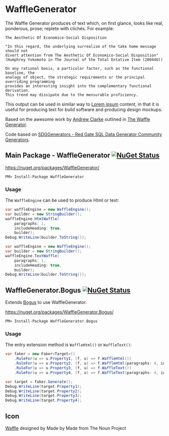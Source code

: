 # WaffleGenerator

The Waffle Generator produces of text which, on first glance, looks like real, ponderous, prose; replete with clichés. For example:


```
The Aesthetic Of Economico-Social Disposition

"In this regard, the underlying surrealism of the take home message should not 
divert attention from The Aesthetic Of Economico-Social Disposition"
(Humphrey Yokomoto in The Journal of the Total Entative Item (20044U))

On any rational basis, a particular factor, such as the functional baseline, the 
analogy of object, the strategic requirements or the principal overriding programming 
provides an interesting insight into the complementary functional derivation. 
This trend may dissipate due to the mensurable proficiency.
```

This output can be used in similar way to [Lorem ipsum](https://en.wikipedia.org/wiki/Lorem_ipsum) content, in that it is useful for producing text for build software and producing design mockups.

Based on the awesome work by [Andrew Clarke](https://www.red-gate.com/simple-talk/author/andrew-clarke/) outlined in [The Waffle Generator](https://www.red-gate.com/simple-talk/dotnet/net-tools/the-waffle-generator/).
 
Code based on [SDGGenerators - Red Gate SQL Data Generator Community Generators](https://archive.codeplex.com/?p=sdggenerators).


## Main Package - WaffleGenerator [![NuGet Status](http://img.shields.io/nuget/v/WaffleGenerator.svg?style=flat)](https://www.nuget.org/packages/WaffleGenerator/)

https://nuget.org/packages/WaffleGenerator/

    PM> Install-Package WaffleGenerator


### Usage

The `WaffleEngine` can be used to produce Html or text:

```csharp
var waffleEngine = new WaffleEngine();
var builder = new StringBuilder();
waffleEngine.HtmlWaffle(
    paragraphs: 1,
    includeHeading: true,
    builder);
Debug.WriteLine(builder.ToString());
```

```csharp
var waffleEngine = new WaffleEngine();
var builder = new StringBuilder();
waffleEngine.TextWaffle(
    paragraphs: 1,
    includeHeading: true,
    builder);
Debug.WriteLine(builder.ToString());
```

## WaffleGenerator.Bogus [![NuGet Status](http://img.shields.io/nuget/v/WaffleGenerator.Bogus.svg?style=flat)](https://www.nuget.org/packages/WaffleGenerator.Bogus/)

Extends [Bogus](https://github.com/bchavez/Bogus) to use WaffleGenerator.

https://nuget.org/packages/WaffleGenerator.Bogus/

    PM> Install-Package WaffleGenerator.Bogus


### Usage

The entry extension method is `WaffleHtml()` or `WaffleText()`:

```csharp
var faker = new Faker<Target>()
    .RuleFor(u => u.Property1, (f, u) => f.WaffleHtml())
    .RuleFor(u => u.Property2, (f, u) => f.WaffleHtml(paragraphs: 4, includeHeading: true))
    .RuleFor(u => u.Property3, (f, u) => f.WaffleText())
    .RuleFor(u => u.Property4, (f, u) => f.WaffleText(paragraphs: 4, includeHeading: false));

var target = faker.Generate();
Debug.WriteLine(target.Property1);
Debug.WriteLine(target.Property2);
Debug.WriteLine(target.Property3);
Debug.WriteLine(target.Property4);
```


## Icon

<a href="https://thenounproject.com/term/waffle/836862/" target="_blank">Waffle</a> designed by Made by Made from The Noun Project

